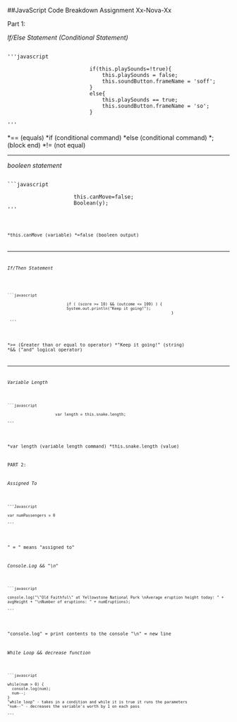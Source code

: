 ##JavaScript Code Breakdown Assignment Xx-Nova-Xx

Part 1: 

*If/Else Statement (Conditional Statement)*
<pre><code>
'''javascript

                          if(this.playSounds=!true){
                              this.playSounds = false;
                              this.soundButton.frameName = 'soff';
                          }
                          else{
                              this.playSounds == true;
                              this.soundButton.frameName = 'so';
                          }
                          
'''
</pre></code>

*== (equals)
*if (conditional command)
*else (conditional command)
*; (block end)
*!= (not equal)


___

*booleen statement*
<pre><code>
```javascript

                     this.canMove=false;
                     Boolean(y);
'''
</pre><code>

*this.canMove (variable)
*=false (booleen output)


___

*If/Then Statement*
<pre><code>

```javascript
                       
                          if ( (score >= 10) && (outcome <= 100) ) {
                          System.out.println("Keep it going!");
                                                                        }
                                                                        
 '''
</pre></code>
                                                                        
*>= (Greater than or equal to operator)
*"Keep it going!" (string)
*&& ("and" logical operator)


___

*Variable Length*
<pre><code>
```javascript

                     var length = this.snake.length;
 
'''
</pre></code>

*var length (variable length command)
*this.snake.length (value)

             
             
             
             
PART 2: 

*Assigned To*

<pre><code>
'''Javascript

var numPassengers = 0

'''
</pre></code>
" = " means "assigned to"


*Console.Log && "\n"*
<pre><code>
```javascript

console.log("\"Old Faithful\" at Yellowstone National Park \nAverage eruption height today: " + avgHeight + "\nNumber of eruptions: " + numEruptions);

'''
</pre></code>


"console.log" = print contents to the console
"\n" = new line


*While Loop && decrease function*
<pre><code>
```javascript

while(num > 0) {
  console.log(num);
  num--;
}
"while loop" - takes in a condition and while it is true it runs the parameters
"num--" - decreases the variable's worth by 1 on each pass

'''
</pre></code>


